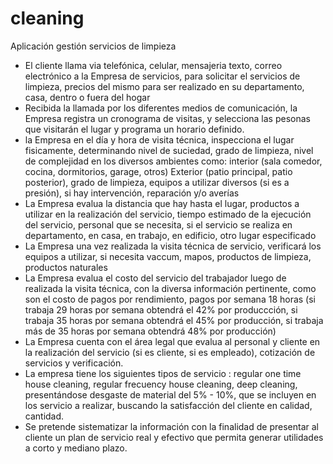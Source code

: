 # cleaning
Aplicación gestión servicios de limpieza
- El cliente llama via telefónica, celular, mensajeria texto, correo electrónico a la Empresa de servicios, para solicitar el servicios de limpieza, precios del mismo para ser realizado en su departamento, casa, dentro o fuera del hogar
- Recibida la llamada por los diferentes medios de comunicación, la Empresa registra un cronograma de visitas, y selecciona las pesonas que visitarán el lugar y programa un horario definido.
- la Empresa en el día y hora de visita técnica, inspecciona el lugar fisicamente, determinando nivel de suciedad, grado de limpieza, nivel de complejidad en los diversos ambientes como: interior (sala comedor, cocina, dormitorios, garage, otros) Exterior (patio principal, patio posterior), grado de limpieza, equipos a utilizar diversos (si es a presión), si hay intervención, reparación y/o averías
- La Empresa evalua la distancia que hay hasta el lugar, productos a utilizar en la realización del servicio, tiempo estimado de la ejecución del servicio, personal que se necesita, si el servicio se realiza en departamento, en casa, en trabajo, en edificio, otro lugar especificado
- La Empresa una vez realizada la visita técnica de servicio, verificará los equipos a utilizar, si necesita vaccum, mapos, productos de limpieza, productos naturales
- La Empresa evalua el costo del servicio del trabajador luego de realizada la visita técnica, con la diversa información pertinente, como son el costo de pagos por rendimiento, pagos por semana 18 horas (si trabaja 29 horas por semana obtendrá el 42% por produccción, si trabaja 35 horas por semana obtendrá el 45% por producción, si trabaja más de 35 horas por semana obtendrá 48% por producción)
- La Empresa cuenta con el área legal que evalua al personal y cliente en la realización del servicio (si es cliente, si es empleado), cotización de servicios y verificación.
- La empresa tiene los siguientes tipos de servicio : regular one time house cleaning, regular frecuency house cleaning, deep cleaning, presentándose desgaste de material del 5% - 10%, que se incluyen en los servicio a realizar, buscando la satisfacción del cliente en calidad, cantidad.
- Se pretende sistematizar la información con la finalidad de presentar al cliente un plan de servicio real y efectivo que permita generar utilidades a corto y mediano plazo.
